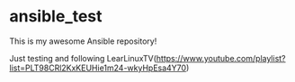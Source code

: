 # ansible_test

This is my awesome Ansible repository!

Just testing and following LearLinuxTV(https://www.youtube.com/playlist?list=PLT98CRl2KxKEUHie1m24-wkyHpEsa4Y70)
